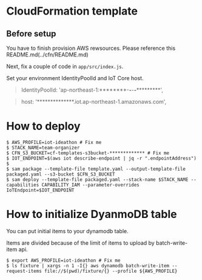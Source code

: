 CloudFormation template
===

## Before setup

You have to finish provision AWS rewsources.
Please reference this README.md(../cfn/README.md)

Next, fix a couple of code in `app/src/index.js`.

Set your environment IdentityPoolId and IoT Core host.

> IdentityPoolId: 'ap-northeast-1:********-****-****-****-*************',

> host: '**************.iot.ap-northeast-1.amazonaws.com',

# How to deploy

```console
$ AWS_PROFILE=iot-ideathon # Fix me
$ STACK_NAME=team-organizer
$ CFN_S3_BUCKET=cf-templates-s3bucket-************* # Fix me
$ IOT_ENDPOINT=$(aws iot describe-endpoint | jq -r ".endpointAddress")
$ 
$ sam package --template-file template.yaml --output-template-file packaged.yaml --s3-bucket $CFN_S3_BUCKET
$ sam deploy --template-file packaged.yaml --stack-name $STACK_NAME --capabilities CAPABILITY_IAM --parameter-overrides IoTEndpoint=$IOT_ENDPOINT
```

# How to initialize DyanmoDB table

You can put initial items to your dynamodb table.

Items are divided because of the limit of items to upload by batch-write-item api.

```console
$ export AWS_PROFILE=iot-ideathon # Fix me
$ ls fixture | xargs -n 1 -I{} aws dynamodb batch-write-item --request-items file://$(pwd)/fixture/{} --profile ${AWS_PROFILE}
```